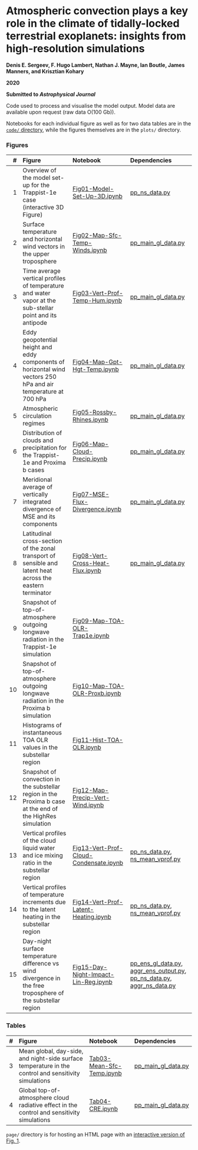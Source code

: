 # Atmospheric convection plays a key role in the climate of tidally-locked terrestrial exoplanets: insights from high-resolution simulations
**Denis E. Sergeev, F. Hugo Lambert, Nathan J. Mayne, Ian Boutle, James Manners, and Krisztian Kohary**

**2020**

**Submitted to *Astrophysical Journal***

Code used to process and visualise the model output.
Model data are available upon request (raw data O(100 Gb)).

Notebooks for each individual figure as well as for two data tables are in the [`code/` directory](code), while the figures themselves are in the `plots/` directory.

### Figures

| #  | Figure                                                                                                         | Notebook                                                                              | Dependencies                                                                                                                                                             |
|---:|:---------------------------------------------------------------------------------------------------------------|:--------------------------------------------------------------------------------------|:-------------------------------------------------------------------------------------------------------------------------------------------------------------------------|
|  1 | Overview of the model set-up for the Trappist-1e case (interactive 3D Figure)                                  | [Fig01-Model-Set-Up-3D.ipynb](code/Fig01-Model-Set-Up-3D.ipynb)                       | [pp_ns_data.py](code/pp_ns_data.py)                                                                                                                                      |
|  2 | Surface temperature and horizontal wind vectors in the upper troposphere                                       | [Fig02-Map-Sfc-Temp-Winds.ipynb](code/Fig02-Map-Sfc-Temp-Winds.ipynb)                 | [pp_main_gl_data.py](code/pp_main_gl_data.py)                                                                                                                            |
|  3 | Time average vertical profiles of temperature and water vapor at the sub-stellar point and its antipode        | [Fig03-Vert-Prof-Temp-Hum.ipynb](code/Fig03-Vert-Prof-Temp-Hum.ipynb)                 | [pp_main_gl_data.py](code/pp_main_gl_data.py)                                                                                                                            |
|  4 | Eddy geopotential height and eddy components of horizontal wind vectors 250 hPa and air temperature at 700 hPa | [Fig04-Map-Gpt-Hgt-Temp.ipynb](code/Fig04-Map-Gpt-Hgt-Temp.ipynb)                     | [pp_main_gl_data.py](code/pp_main_gl_data.py)                                                                                                                            |
|  5 | Atmospheric circulation regimes                                                                                | [Fig05-Rossby-Rhines.ipynb](code/Fig05-Rossby-Rhines.ipynb)                           | [pp_main_gl_data.py](code/pp_main_gl_data.py)                                                                                                                            |
|  6 | Distribution of clouds and precipitation for the Trappist-1e and Proxima b cases                               | [Fig06-Map-Cloud-Precip.ipynb](code/Fig06-Map-Cloud-Precip.ipynb)                     | [pp_main_gl_data.py](code/pp_main_gl_data.py)                                                                                                                            |
|  7 | Meridional average of vertically integrated divergence of MSE and its components                               | [Fig07-MSE-Flux-Divergence.ipynb](code/Fig07-MSE-Flux-Divergence.ipynb)               | [pp_main_gl_data.py](code/pp_main_gl_data.py)                                                                                                                            |
|  8 | Latitudinal cross-section of the zonal transport of sensible and latent heat across the eastern terminator     | [Fig08-Vert-Cross-Heat-Flux.ipynb](code/Fig08-Vert-Cross-Heat-Flux.ipynb)             | [pp_main_gl_data.py](code/pp_main_gl_data.py)                                                                                                                            |
|  9 | Snapshot of top-of-atmosphere outgoing longwave radiation in the Trappist-1e simulation                        | [Fig09-Map-TOA-OLR-Trap1e.ipynb](code/Fig09-Map-TOA-OLR-Trap1e.ipynb)                 |                                                                                                                                                                          |
| 10 | Snapshot of top-of-atmosphere outgoing longwave radiation in the Proxima b simulation                          | [Fig10-Map-TOA-OLR-Proxb.ipynb](code/Fig10-Map-TOA-OLR-Proxb.ipynb)                   |                                                                                                                                                                          |
| 11 | Histograms of instantaneous TOA OLR values in the substellar region                                            | [Fig11-Hist-TOA-OLR.ipynb](code/Fig11-Hist-TOA-OLR.ipynb)                             |                                                                                                                                                                          |
| 12 | Snapshot of convection in the substellar region in the Proxima b case at the end of the HighRes simulation     | [Fig12-Map-Precip-Vert-Wind.ipynb](code/Fig12-Map-Precip-Vert-Wind.ipynb)             |                                                                                                                                                                          |
| 13 | Vertical profiles of the cloud liquid water and ice mixing ratio in the substellar region                      | [Fig13-Vert-Prof-Cloud-Condensate.ipynb](code/Fig13-Vert-Prof-Cloud-Condensate.ipynb) | [pp_ns_data.py](code/pp_ns_data.py), [ns_mean_vprof.py](code/ns_mean_vprof.py)                                                                                           |
| 14 | Vertical profiles of temperature increments due to the latent heating in the substellar region                 | [Fig14-Vert-Prof-Latent-Heating.ipynb](code/Fig14-Vert-Prof-Latent-Heating.ipynb)     | [pp_ns_data.py](code/pp_ns_data.py), [ns_mean_vprof.py](code/ns_mean_vprof.py)                                                                                           |
| 15 | Day-night surface temperature difference vs wind divergence in the free troposphere of the substellar region   | [Fig15-Day-Night-Impact-Lin-Reg.ipynb](code/Fig15-Day-Night-Impact-Lin-Reg.ipynb)     | [pp_ens_gl_data.py](code/pp_ens_gl_data.py), [aggr_ens_output.py](code/aggr_ens_output.py), [pp_ns_data.py](code/pp_ns_data.py), [aggr_ns_data.py](code/aggr_ns_data.py) |

### Tables
| #  | Figure                                                                                               | Notebook                                                    | Dependencies                                  |
|---:|:-----------------------------------------------------------------------------------------------------|:------------------------------------------------------------|:----------------------------------------------|
| 3 | Mean global, day-side, and night-side surface temperature in the control and sensitivity simulations | [Tab03-Mean-Sfc-Temp.ipynb](code/Tab03-Mean-Sfc-Temp.ipynb) | [pp_main_gl_data.py](code/pp_main_gl_data.py) |
| 4 | Global top-of-atmosphere cloud radiative effect in the control and sensitivity simulations           | [Tab04-CRE.ipynb](code/Tab04-CRE.ipynb)                     | [pp_main_gl_data.py](code/pp_main_gl_data.py) |


`page/` directory is for hosting an HTML page with an [interactive version of Fig. 1](https://github.com/dennissergeev/exoconvection-apj-2020).
